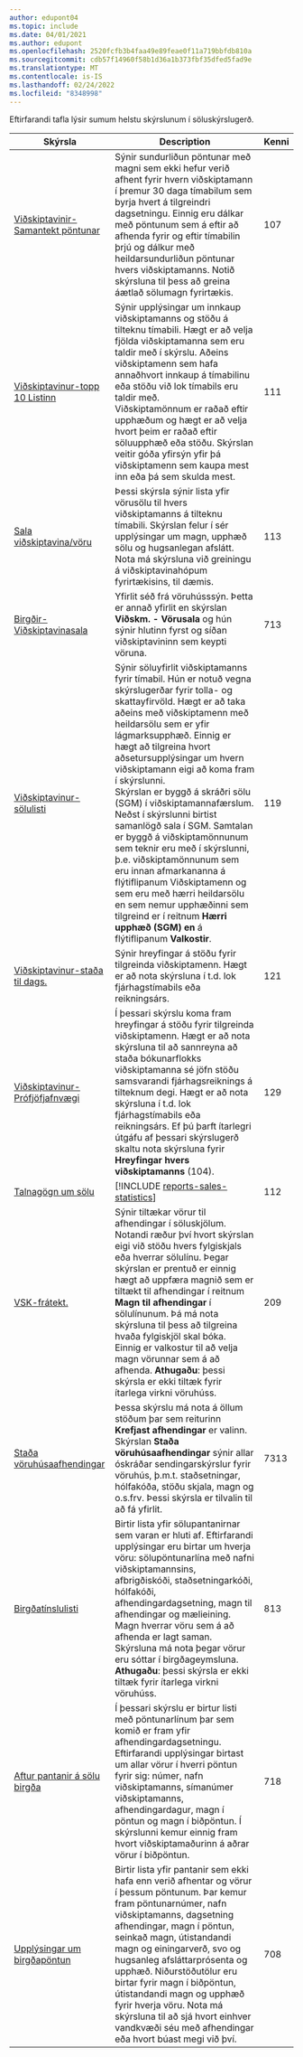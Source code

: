 ```yaml
---
author: edupont04
ms.topic: include
ms.date: 04/01/2021
ms.author: edupont
ms.openlocfilehash: 2520fcfb3b4faa49e89feae0f11a719bbfdb810a
ms.sourcegitcommit: cdb57f14960f58b1d36a1b373fbf35dfed5fad9e
ms.translationtype: MT
ms.contentlocale: is-IS
ms.lasthandoff: 02/24/2022
ms.locfileid: "8348998"
---
```

Eftirfarandi tafla lýsir sumum helstu skýrslunum í söluskýrslugerð.

| Skýrsla | Description | Kenni | 
|---------|---------|---------|
|[Viðskiptavinir-Samantekt pöntunar](https://businesscentral.dynamics.com?report=107)| Sýnir sundurliðun pöntunar með magni sem ekki hefur verið afhent fyrir hvern viðskiptamann í þremur 30 daga tímabilum sem byrja hvert á tilgreindri dagsetningu. Einnig eru dálkar með pöntunum sem á eftir að afhenda fyrir og eftir tímabilin þrjú og dálkur með heildarsundurliðun pöntunar hvers viðskiptamanns. Notið skýrsluna til þess að greina áætlað sölumagn fyrirtækis. |107|
|[Viðskiptavinur-topp 10 Listinn](https://businesscentral.dynamics.com?report=111)| Sýnir upplýsingar um innkaup viðskiptamanns og stöðu á tilteknu tímabili. Hægt er að velja fjölda viðskiptamanna sem eru taldir með í skýrslu. Aðeins viðskiptamenn sem hafa annaðhvort innkaup á tímabilinu eða stöðu við lok tímabils eru taldir með.<br>Viðskiptamönnum er raðað eftir upphæðum og hægt er að velja hvort þeim er raðað eftir söluupphæð eða stöðu. Skýrslan veitir góða yfirsýn yfir þá viðskiptamenn sem kaupa mest inn eða þá sem skulda mest.|111|
|[Sala viðskiptavina/vöru](https://businesscentral.dynamics.com?report=113)|Þessi skýrsla sýnir lista yfir vörusölu til hvers viðskiptamanns á tilteknu tímabili. Skýrslan felur í sér upplýsingar um magn, upphæð sölu og hugsanlegan afslátt. Nota má skýrsluna við greiningu á viðskiptavinahópum fyrirtækisins, til dæmis.|113|
|[Birgðir-Viðskiptavinasala](https://businesscentral.dynamics.com?report=713)|Yfirlit séð frá vöruhússsýn. Þetta er annað yfirlit en skýrslan **Viðskm. - Vörusala** og hún sýnir hlutinn fyrst og síðan viðskiptavininn sem keypti vöruna.|713|
|[Viðskiptavinur-sölulisti](https://businesscentral.dynamics.com?report=119)|Sýnir söluyfirlit viðskiptamanns fyrir tímabil. Hún er notuð vegna skýrslugerðar fyrir tolla- og skattayfirvöld. Hægt er að taka aðeins með viðskiptamenn með heildarsölu sem er yfir lágmarksupphæð. Einnig er hægt að tilgreina hvort aðsetursupplýsingar um hvern viðskiptamann eigi að koma fram í skýrslunni.<br>Skýrslan er byggð á skráðri sölu (SGM) í viðskiptamannafærslum. Neðst í skýrslunni birtist samanlögð sala í SGM. Samtalan er byggð á viðskiptamönnunum sem teknir eru með í skýrslunni, þ.e. viðskiptamönnunum sem eru innan afmarkananna á flýtiflipanum Viðskiptamenn og sem eru með hærri heildarsölu en sem nemur upphæðinni sem tilgreind er í reitnum **Hærri upphæð (SGM) en** á flýtiflipanum **Valkostir**.|119|
|[Viðskiptavinur-staða til dags.](https://businesscentral.dynamics.com?report=121)|Sýnir hreyfingar á stöðu fyrir tilgreinda viðskiptamenn. Hægt er að nota skýrsluna í t.d. lok fjárhagstímabils eða reikningsárs.|121|
|[Viðskiptavinur-Prófjöfjafnvægi](https://businesscentral.dynamics.com?report=129)|Í þessari skýrslu koma fram hreyfingar á stöðu fyrir tilgreinda viðskiptamenn. Hægt er að nota skýrsluna til að sannreyna að staða bókunarflokks viðskiptamanna sé jöfn stöðu samsvarandi fjárhagsreiknings á tilteknum degi. Hægt er að nota skýrsluna í t.d. lok fjárhagstímabils eða reikningsárs. Ef þú þarft ítarlegri útgáfu af þessari skýrslugerð skaltu nota skýrsluna fyrir **Hreyfingar hvers viðskiptamanns** (104).| 129 |
|[Talnagögn um sölu](https://businesscentral.dynamics.com?report=112)|[!INCLUDE [reports-sales-statistics](reports-sales-statistics.md)] | 112|
|[VSK-frátekt.](https://businesscentral.dynamics.com?report=209)|Sýnir tiltækar vörur til afhendingar í söluskjölum. Notandi ræður því hvort skýrslan eigi við stöðu hvers fylgiskjals eða hverrar sölulínu. Þegar skýrslan er prentuð er einnig hægt að uppfæra magnið sem er tiltækt til afhendingar í reitnum **Magn til afhendingar** í sölulínunum. Þá má nota skýrsluna til þess að tilgreina hvaða fylgiskjöl skal bóka.<br>Einnig er valkostur til að velja magn vörunnar sem á að afhenda. **Athugaðu**: þessi skýrsla er ekki tiltæk fyrir ítarlega virkni vöruhúss.| 209 |
|[Staða vöruhúsaafhendingar](https://businesscentral.dynamics.com?report=7313)|Þessa skýrslu má nota á öllum stöðum þar sem reiturinn **Krefjast afhendingar** er valinn. Skýrslan **Staða vöruhúsaafhendingar** sýnir allar óskráðar sendingarskýrslur fyrir vöruhús, þ.m.t. staðsetningar, hólfakóða, stöðu skjala, magn og o.s.frv. Þessi skýrsla er tilvalin til að fá yfirlit.| 7313 |
|[Birgðatínslulisti](https://businesscentral.dynamics.com?report=813)|Birtir lista yfir sölupantanirnar sem varan er hluti af. Eftirfarandi upplýsingar eru birtar um hverja vöru: sölupöntunarlína með nafni viðskiptamannsins, afbrigðiskóði, staðsetningarkóði, hólfakóði, afhendingardagsetning, magn til afhendingar og mælieining. Magn hverrar vöru sem á að afhenda er lagt saman. Skýrsluna má nota þegar vörur eru sóttar í birgðageymsluna.<br>**Athugaðu**: þessi skýrsla er ekki tiltæk fyrir ítarlega virkni vöruhúss.|813|
|[Aftur pantanir á sölu birgða](https://businesscentral.dynamics.com?report=718)|Í þessari skýrslu er birtur listi með pöntunarlínum þar sem komið er fram yfir afhendingardagsetningu. Eftirfarandi upplýsingar birtast um allar vörur í hverri pöntun fyrir sig: númer, nafn viðskiptamanns, símanúmer viðskiptamanns, afhendingardagur, magn í pöntun og magn í biðpöntun. Í skýrslunni kemur einnig fram hvort viðskiptamaðurinn á aðrar vörur í biðpöntun.|718|
|[Upplýsingar um birgðapöntun](https://businesscentral.dynamics.com?report=708)|Birtir lista yfir pantanir sem ekki hafa enn verið afhentar og vörur í þessum pöntunum. Þar kemur fram pöntunarnúmer, nafn viðskiptamanns, dagsetning afhendingar, magn í pöntun, seinkað magn, útistandandi magn og einingarverð, svo og hugsanleg afsláttarprósenta og upphæð. Niðurstöðutölur eru birtar fyrir magn í biðpöntun, útistandandi magn og upphæð fyrir hverja vöru. Nota má skýrsluna til að sjá hvort einhver vandkvæði séu með afhendingar eða hvort búast megi við því.|708|